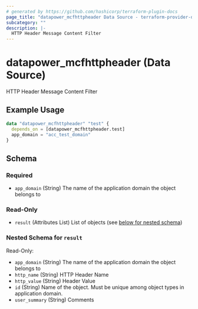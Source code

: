 ```yaml
---
# generated by https://github.com/hashicorp/terraform-plugin-docs
page_title: "datapower_mcfhttpheader Data Source - terraform-provider-datapower"
subcategory: ""
description: |-
  HTTP Header Message Content Filter
---
```


# datapower_mcfhttpheader (Data Source)

HTTP Header Message Content Filter

## Example Usage

```terraform
data "datapower_mcfhttpheader" "test" {
  depends_on = [datapower_mcfhttpheader.test]
  app_domain = "acc_test_domain"
}
```

<!-- schema generated by tfplugindocs -->
## Schema

### Required

- `app_domain` (String) The name of the application domain the object belongs to

### Read-Only

- `result` (Attributes List) List of objects (see [below for nested schema](#nestedatt--result))

<a id="nestedatt--result"></a>
### Nested Schema for `result`

Read-Only:

- `app_domain` (String) The name of the application domain the object belongs to
- `http_name` (String) HTTP Header Name
- `http_value` (String) Header Value
- `id` (String) Name of the object. Must be unique among object types in application domain.
- `user_summary` (String) Comments
